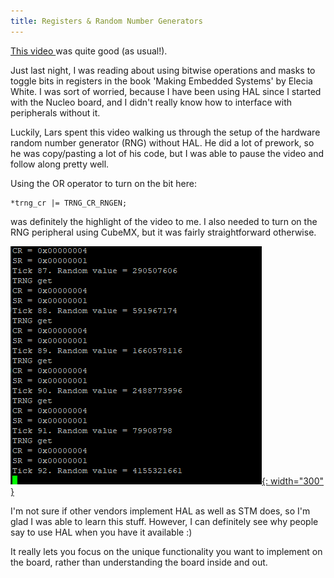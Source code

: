 ```yaml
---
title: Registers & Random Number Generators
---
```



<a href="https://www.youtube.com/watch?v=EFjRXGrDehM&list=PLVfOnriB1RjWT_fBzzqsrNaZRPnDgboNI&index=12">This video </a> was quite good (as usual!).

Just last night, I was reading about using bitwise operations and masks to toggle bits in registers in the book 'Making Embedded Systems' by Elecia White.
I was sort of worried, because I have been using HAL since I started with the Nucleo board, and I didn't really know how to interface with peripherals without it.

Luckily, Lars spent this video walking us through the setup of the hardware random number generator (RNG) without HAL. He did a lot of prework, so he was copy/pasting
a lot of his code, but I was able to pause the video and follow along pretty well. 

Using the OR operator to turn on the bit here:

    *trng_cr |= TRNG_CR_RNGEN;

was definitely the highlight of the video to me. I also needed to turn on the RNG peripheral using CubeMX, but it was fairly straightforward otherwise.

[![RNG output](/assets/posts/2025-05-22-registers_and_random_number_generators/rng_output.PNG){: width="300" }](/assets/posts/2025-05-22-registers_and_random_number_generators/rng_output.PNG)

I'm not sure if other vendors implement HAL as well as STM does, so I'm glad I was able to learn this stuff. However, I can definitely see why people say to use HAL
when you have it available :)

It really lets you focus on the unique functionality you want to implement on the board, rather than understanding the board inside and out.
